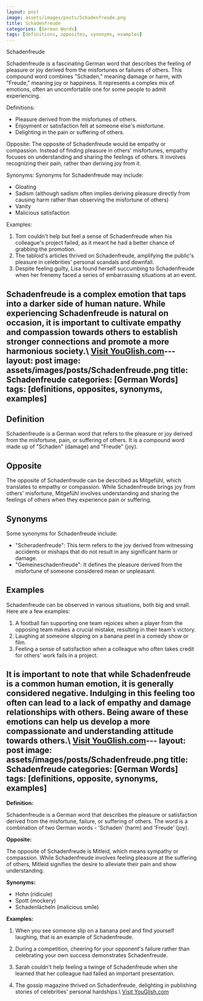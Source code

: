 ```yaml
---
layout: post
image: assets/images/posts/Schadenfreude.png
title: Schadenfreude
categories: [German Words]
tags: [definitions, opposites, synonyms, examples]
---
```


Schadenfreude

Schadenfreude is a fascinating German word that describes the feeling of pleasure or joy derived from the misfortunes or failures of others. This compound word combines "Schaden," meaning damage or harm, with "Freude," meaning joy or happiness. It represents a complex mix of emotions, often an uncomfortable one for some people to admit experiencing.

Definitions:
- Pleasure derived from the misfortunes of others.
- Enjoyment or satisfaction felt at someone else's misfortune.
- Delighting in the pain or suffering of others.

Opposite:
The opposite of Schadenfreude would be empathy or compassion. Instead of finding pleasure in others' misfortunes, empathy focuses on understanding and sharing the feelings of others. It involves recognizing their pain, rather than deriving joy from it.

Synonyms:
Synonyms for Schadenfreude may include:
- Gloating
- Sadism (although sadism often implies deriving pleasure directly from causing harm rather than observing the misfortune of others)
- Vanity
- Malicious satisfaction

Examples:
1. Tom couldn't help but feel a sense of Schadenfreude when his colleague's project failed, as it meant he had a better chance of grabbing the promotion.
2. The tabloid's articles thrived on Schadenfreude, amplifying the public's pleasure in celebrities' personal scandals and downfall.
3. Despite feeling guilty, Lisa found herself succumbing to Schadenfreude when her frenemy faced a series of embarrassing situations at an event.

Schadenfreude is a complex emotion that taps into a darker side of human nature. While experiencing Schadenfreude is natural on occasion, it is important to cultivate empathy and compassion towards others to establish stronger connections and promote a more harmonious society.\ <a id="yg-widget-0" class="youglish-widget" data-query="Schadenfreude" data-lang="german" data-components="8412" data-auto-start="0" data-bkg-color="theme_light" data-title="How%20to%20pronounce%20Schadenfreude%20in%20German"  rel="nofollow" href="https://youglish.com">Visit YouGlish.com</a><script async src="https://youglish.com/public/emb/widget.js" charset="utf-8"></script>---
layout: post
image: assets/images/posts/Schadenfreude.png
title: Schadenfreude
categories: [German Words]
tags: [definitions, opposites, synonyms, examples]
---

## Definition
Schadenfreude is a German word that refers to the pleasure or joy derived from the misfortune, pain, or suffering of others. It is a compound word made up of "Schaden" (damage) and "Freude" (joy). 

## Opposite
The opposite of Schadenfreude can be described as Mitgefühl, which translates to empathy or compassion. While Schadenfreude brings joy from others' misfortune, Mitgefühl involves understanding and sharing the feelings of others when they experience pain or suffering. 

## Synonyms
Some synonyms for Schadenfreude include:
- "Scheradenfreude": This term refers to the joy derived from witnessing accidents or mishaps that do not result in any significant harm or damage.
- "Gemeineschadenfreude": It defines the pleasure derived from the misfortune of someone considered mean or unpleasant.

## Examples
Schadenfreude can be observed in various situations, both big and small. Here are a few examples:

1. A football fan supporting one team rejoices when a player from the opposing team makes a crucial mistake, resulting in their team's victory.
2. Laughing at someone slipping on a banana peel in a comedy show or film.
3. Feeling a sense of satisfaction when a colleague who often takes credit for others' work fails in a project.

It is important to note that while Schadenfreude is a common human emotion, it is generally considered negative. Indulging in this feeling too often can lead to a lack of empathy and damage relationships with others. Being aware of these emotions can help us develop a more compassionate and understanding attitude towards others.\ <a id="yg-widget-0" class="youglish-widget" data-query="Schadenfreude" data-lang="german" data-components="8412" data-auto-start="0" data-bkg-color="theme_light" data-title="How%20to%20pronounce%20Schadenfreude%20in%20German"  rel="nofollow" href="https://youglish.com">Visit YouGlish.com</a><script async src="https://youglish.com/public/emb/widget.js" charset="utf-8"></script>---
layout: post
image: assets/images/posts/Schadenfreude.png
title: Schadenfreude
categories: [German Words]
tags: [definitions, opposite, synonyms, examples]
---

**Definition:**

Schadenfreude is a German word that describes the pleasure or satisfaction derived from the misfortune, failure, or suffering of others. The word is a combination of two German words - 'Schaden' (harm) and 'Freude' (joy).

**Opposite:**

The opposite of Schadenfreude is Mitleid, which means sympathy or compassion. While Schadenfreude involves feeling pleasure at the suffering of others, Mitleid signifies the desire to alleviate their pain and show understanding.

**Synonyms:**

- Hohn (ridicule)
- Spott (mockery)
- Schadenlächeln (malicious smile)

**Examples:**

1. When you see someone slip on a banana peel and find yourself laughing, that is an example of Schadenfreude.

2. During a competition, cheering for your opponent's failure rather than celebrating your own success demonstrates Schadenfreude.

3. Sarah couldn't help feeling a twinge of Schadenfreude when she learned that her colleague had failed an important presentation.

4. The gossip magazine thrived on Schadenfreude, delighting in publishing stories of celebrities' personal hardships.\ <a id="yg-widget-0" class="youglish-widget" data-query="Schadenfreude" data-lang="german" data-components="8412" data-auto-start="0" data-bkg-color="theme_light" data-title="How%20to%20pronounce%20Schadenfreude%20in%20German"  rel="nofollow" href="https://youglish.com">Visit YouGlish.com</a><script async src="https://youglish.com/public/emb/widget.js" charset="utf-8"></script>